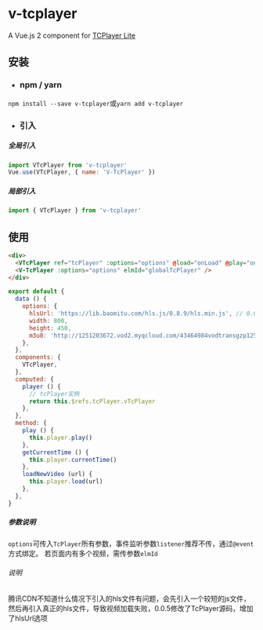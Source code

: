 # v-tcplayer

A Vue.js 2 component for [TCPlayer Lite](https://cloud.tencent.com/document/product/881/20207)

## 安装
- ### npm / yarn
`npm install --save v-tcplayer`或`yarn add v-tcplayer`

- ### 引入
##### 全局引入
```js
import VTcPlayer from 'v-tcplayer'
Vue.use(VTcPlayer, { name: 'V-TcPlayer' })
```

##### 局部引入
```js
import { VTcPlayer } from 'v-tcplayer'
```

## 使用
```html
<div>
  <VTcPlayer ref="tcPlayer" :options="options" @load="onLoad" @play="onPlay" />
  <V-TcPlayer :options="options" elmId="globalTcPlayer" />
</div>
```
```js
export default {
  data () {
    options: {
      hlsUrl: 'https://lib.baomitu.com/hls.js/0.8.9/hls.min.js', // 0.0.5增加
      width: 800,
      height: 450,
      m3u8: 'http://1251203672.vod2.myqcloud.com/43464984vodtransgzp1251203672/957853b25285890790261970276/v.f230.m3u8',
    },
  },
  components: {
    VTcPlayer,
  },
  computed: {
    player () {
      // tcPlayer实例
      return this.$refs.tcPlayer.vTcPlayer
    },
  },
  method: {
    play () {
      this.player.play()
    },
    getCurrentTime () {
      this.player.currentTime()
    },
    loadNewVideo (url) {
      this.player.load(url)
    },
  },
}
```
##### 参数说明
`options`可传入`TcPlayer`所有参数，事件监听参数`listener`推荐不传，通过`@event`方式绑定。
若页面内有多个视频，需传参数`elmId`

###### 说明
腾讯CDN不知道什么情况下引入的hls文件有问题，会先引入一个较短的js文件，然后再引入真正的hls文件，导致视频加载失败，0.0.5修改了TcPlayer源码，增加了hlsUrl选项
